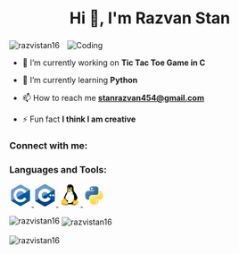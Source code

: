 <h1 align="center">Hi 👋, I'm Razvan Stan</h1>
<h3 align="center"></h3>
<img align="right" alt="Coding" width="400" src="https://camo.githubusercontent.com/cae12fddd9d6982901d82580bdf321d81fb299141098ca1c2d4891870827bf17/68747470733a2f2f6d69726f2e6d656469756d2e636f6d2f6d61782f313336302f302a37513379765349765f7430696f4a2d5a2e676966">

<p align="left"> <img src="https://komarev.com/ghpvc/?username=razvistan16&label=Profile%20views&color=0e75b6&style=flat" alt="razvistan16" /> </p>

- 🔭 I’m currently working on **Tic Tac Toe Game in C**

- 🌱 I’m currently learning **Python**

- 📫 How to reach me **stanrazvan454@gmail.com**

- ⚡ Fun fact **I think I am creative**

<h3 align="left">Connect with me:</h3>
<p align="left">
</p>

<h3 align="left">Languages and Tools:</h3>
<p align="left"> <a href="https://www.cprogramming.com/" target="_blank" rel="noreferrer"> <img src="https://raw.githubusercontent.com/devicons/devicon/master/icons/c/c-original.svg" alt="c" width="40" height="40"/> </a> <a href="https://www.w3schools.com/cpp/" target="_blank" rel="noreferrer"> <img src="https://raw.githubusercontent.com/devicons/devicon/master/icons/cplusplus/cplusplus-original.svg" alt="cplusplus" width="40" height="40"/> </a> <a href="https://www.linux.org/" target="_blank" rel="noreferrer"> <img src="https://raw.githubusercontent.com/devicons/devicon/master/icons/linux/linux-original.svg" alt="linux" width="40" height="40"/> </a> <a href="https://www.python.org" target="_blank" rel="noreferrer"> <img src="https://raw.githubusercontent.com/devicons/devicon/master/icons/python/python-original.svg" alt="python" width="40" height="40"/> </a> </p>

<p><img align="left" src="https://github-readme-stats.vercel.app/api/top-langs?username=razvistan16&show_icons=true&locale=en&layout=compact" alt="razvistan16" /></p>

<p>&nbsp;<img align="center" src="https://github-readme-stats.vercel.app/api?username=razvistan16&show_icons=true&locale=en" alt="razvistan16" /></p>

<p><img align="center" src="https://github-readme-streak-stats.herokuapp.com/?user=razvistan16&" alt="razvistan16" /></p>
